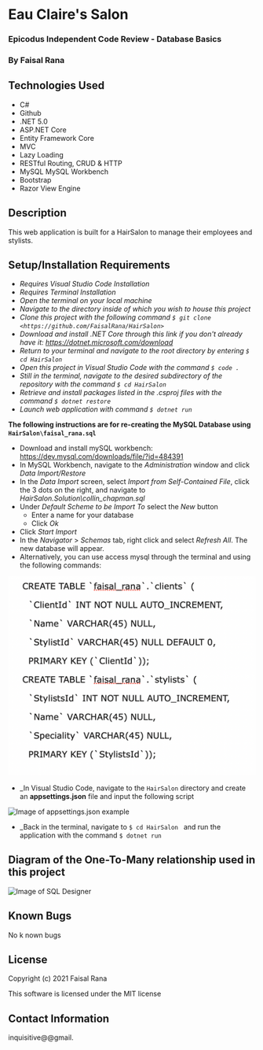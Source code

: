 # Eau Claire's Salon

### Epicodus Independent Code Review - Database Basics

### By Faisal Rana

## Technologies Used

* C#
* Github
* .NET 5.0
* ASP.NET Core
* Entity Framework Core
* MVC
* Lazy Loading
* RESTful Routing, CRUD & HTTP
* MySQL MySQL Workbench
* Bootstrap
* Razor View Engine
## Description

This web application is built for a HairSalon to manage their employees and stylists.


## Setup/Installation Requirements

* _Requires Visual Studio Code Installation_
* _Requires Terminal Installation_
* _Open the terminal on your local machine_
* _Navigate to the directory inside of which you wish to house this project_
* _Clone this project with the following command  `$ git clone <https://github.com/FaisalRana/HairSalon>`_
* _Download and install .NET Core through this link if you don't already have it: https://dotnet.microsoft.com/download_
* _Return to your terminal and navigate to the root directory by entering `$ cd HairSalon`_
* _Open this project in Visual Studio Code with the command `$ code .`_
* _Still in the terminal, navigate to the desired subdirectory of the repository with the command `$ cd HairSalon`_
* _Retrieve and install packages listed in the .csproj files with the command `$ dotnet restore`_
* _Launch web application with command `$ dotnet run`_

**The following instructions are for re-creating the MySQL Database using `HairSalon\faisal_rana.sql`**
* Download and install mySQL workbench: https://dev.mysql.com/downloads/file/?id=484391
* In MySQL Workbench, navigate to the _Administration_ window and click _Data Import/Restore_
* In the _Data Import_ screen, select _Import from Self-Contained File_, click the 3 dots on the right, and navigate to _HairSalon.Solution\collin_chapman.sql_
* Under _Default Scheme to be Import To_ select the _New_ button
  * Enter a name for your database 
  * Click _Ok_
* Click _Start Import_
* In the _Navigator_ > _Schemas_ tab, right click and select _Refresh All_. The new database will appear.
* Alternatively, you can use access mysql through the terminal and using the following commands:

![Image of SQL Commands](hairsalon/wwwroot/images/MySqlCommands.png)


* _In Visual Studio Code, navigate to the `HairSalon` directory and create an **appsettings.json** file and input the following script 

![Image of appsettings.json example](wwwroot/images/appsettings.json_test.png)
* _Back in the terminal, navigate to `$ cd HairSalon ` and run the application with the command `$ dotnet run`


## Diagram of the One-To-Many relationship used in this project

![Image of SQL Designer](wwwroot/images/schema_design.png)


## Known Bugs

No k  nown bugs

## License

Copyright (c) 2021 Faisal Rana

This software is licensed under the MIT license

## Contact Information

inquisitive@@gmail.

